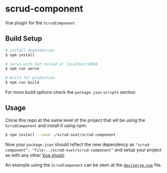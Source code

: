 # scrud-component

Vue plugin for the `ScrudComponent`

## Build Setup

```bash
# install dependencies
$ npm install

# serve with hot reload at localhost:8080
$ npm run serve

# build for production
$ npm run build
```

For more build options check the `package.json` `scripts` section


## Usage

Clone this repo at the same level of the project that wll be using the `ScrudComponent` and install it using npm:

```bash
$ npm install --save ./scrud-nuxt/scrud-component
```

Now your `package.json` should reflect the new dependency as `"scrud-component": "file:../scrud-nuxt/scrud-component"` and setup your project as with any other [Vue plugin](https://nuxtjs.org/guide/plugins/#vue-plugins)

An example using the `ScrudComponent` can be seen at the [`dev/serve.vue`](dev/serve.vue) file.
